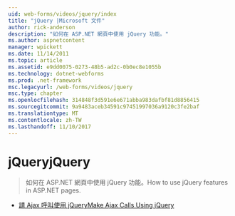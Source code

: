 ```yaml
---
uid: web-forms/videos/jquery/index
title: "jQuery |Microsoft 文件"
author: rick-anderson
description: "如何在 ASP.NET 網頁中使用 jQuery 功能。"
ms.author: aspnetcontent
manager: wpickett
ms.date: 11/14/2011
ms.topic: article
ms.assetid: e9dd0075-0273-48b5-ad2c-0b0ec8e1055b
ms.technology: dotnet-webforms
ms.prod: .net-framework
msc.legacyurl: /web-forms/videos/jquery
msc.type: chapter
ms.openlocfilehash: 314848f3d591e6e671abba983dafbf81d8856415
ms.sourcegitcommit: 9a9483aceb34591c97451997036a9120c3fe2baf
ms.translationtype: MT
ms.contentlocale: zh-TW
ms.lasthandoff: 11/10/2017
---
```

<a name="jquery"></a><span data-ttu-id="dc52a-103">jQuery</span><span class="sxs-lookup"><span data-stu-id="dc52a-103">jQuery</span></span>
====================
> <span data-ttu-id="dc52a-104">如何在 ASP.NET 網頁中使用 jQuery 功能。</span><span class="sxs-lookup"><span data-stu-id="dc52a-104">How to use jQuery features in ASP.NET pages.</span></span>


- [<span data-ttu-id="dc52a-105">請 Ajax 呼叫使用 jQuery</span><span class="sxs-lookup"><span data-stu-id="dc52a-105">Make Ajax Calls Using jQuery</span></span>](how-do-i-make-ajax-calls-using-jquery.md)
